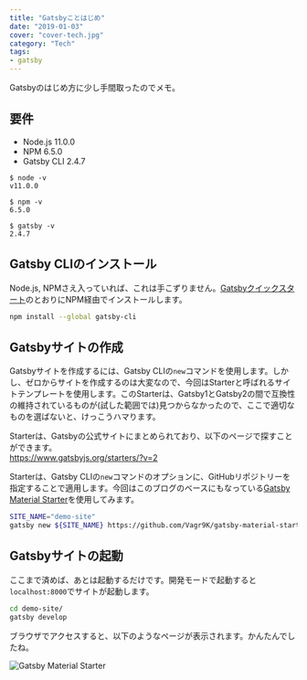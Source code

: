 ```yaml
---
title: "Gatsbyことはじめ"
date: "2019-01-03"
cover: "cover-tech.jpg"
category: "Tech"
tags:
- gatsby
---
```


Gatsbyのはじめ方に少し手間取ったのでメモ。

## 要件
- Node.js 11.0.0
- NPM 6.5.0
- Gatsby CLI 2.4.7

```console
$ node -v
v11.0.0

$ npm -v
6.5.0

$ gatsby -v
2.4.7
```

## Gatsby CLIのインストール
Node.js, NPMさえ入っていれば、これは手こずりません。[Gatsbyクイックスタート](https://www.gatsbyjs.org/docs/quick-start)のとおりにNPM経由でインストールします。

```bash
npm install --global gatsby-cli
```

## Gatsbyサイトの作成
Gatsbyサイトを作成するには、Gatsby CLIの`new`コマンドを使用します。しかし、ゼロからサイトを作成するのは大変なので、今回はStarterと呼ばれるサイトテンプレートを使用します。このStarterは、Gatsby1とGatsby2の間で互換性の維持されているものが(試した範囲では)見つからなかったので、ここで適切なものを選ばないと、けっこうハマります。

Starterは、Gatsbyの公式サイトにまとめられており、以下のページで探すことができます。<br>
https://www.gatsbyjs.org/starters/?v=2

Starterは、Gatsby CLIの`new`コマンドのオプションに、GitHubリポジトリーを指定することで適用します。今回はこのブログのベースにもなっている[Gatsby Material Starter](https://github.com/Vagr9K/gatsby-material-starter)を使用してみます。

```bash
SITE_NAME="demo-site"
gatsby new ${SITE_NAME} https://github.com/Vagr9K/gatsby-material-starter
```

## Gatsbyサイトの起動
ここまで済めば、あとは起動するだけです。開発モードで起動すると`localhost:8000`でサイトが起動します。

```bash
cd demo-site/
gatsby develop
```

ブラウザでアクセスすると、以下のようなページが表示されます。かんたんでしたね。

![Gatsby Material Starter](2019-01-03_gatsby-material-starter.png)
